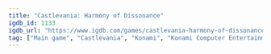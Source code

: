```yaml
---
title: "Castlevania: Harmony of Dissonance"
igdb_id: 1133
igdb_url: "https://www.igdb.com/games/castlevania-harmony-of-dissonance"
tag: ["Main game", "Castlevania", "Konami", "Konami Computer Entertainment Tokyo", "Platform", "Role-playing (RPG)", "Adventure", "Single player", "Side view", "Action"]
---
```

